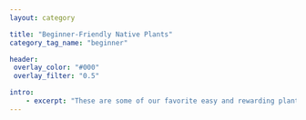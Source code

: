 ```yaml
---
layout: category

title: "Beginner-Friendly Native Plants"
category_tag_name: "beginner"

header:
 overlay_color: "#000"
 overlay_filter: "0.5"

intro: 
    - excerpt: "These are some of our favorite easy and rewarding plants for the beginner native plant gardener. Source: <a href='/nursery/northcoast-cnps'>North Coast CNPS Nursery Committee</a>"
---
```

